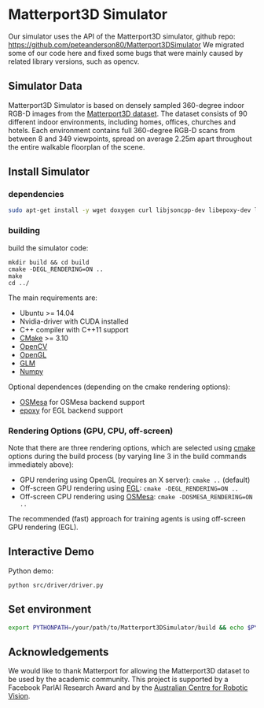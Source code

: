 # Matterport3D Simulator
Our simulator uses the API of the Matterport3D simulator, github repo: https://github.com/peteanderson80/Matterport3DSimulator We migrated some of our code here and fixed some bugs that were mainly caused by related library versions, such as opencv.

## Simulator Data

Matterport3D Simulator is based on densely sampled 360-degree indoor RGB-D images from the [Matterport3D dataset](https://niessner.github.io/Matterport/). The dataset consists of 90 different indoor environments, including homes, offices, churches and hotels. Each environment contains full 360-degree RGB-D scans from between 8 and 349 viewpoints, spread on average 2.25m apart throughout the entire walkable floorplan of the scene.

## Install Simulator

### dependencies
```bash
sudo apt-get install -y wget doxygen curl libjsoncpp-dev libepoxy-dev libglm-dev libosmesa6 libosmesa6-dev libglew-dev python3-setuptools cmake libopencv-dev python3-opencv libegl1-mesa-dev
```

### building
build the simulator code:
```
mkdir build && cd build
cmake -DEGL_RENDERING=ON ..
make
cd ../
```
The main requirements are:
- Ubuntu >= 14.04
- Nvidia-driver with CUDA installed 
- C++ compiler with C++11 support
- [CMake](https://cmake.org/) >= 3.10
- [OpenCV](http://opencv.org/)
- [OpenGL](https://www.opengl.org/)
- [GLM](https://glm.g-truc.net/0.9.8/index.html)
- [Numpy](http://www.numpy.org/)

Optional dependences (depending on the cmake rendering options):
- [OSMesa](https://www.mesa3d.org/osmesa.html) for OSMesa backend support
- [epoxy](https://github.com/anholt/libepoxy) for EGL backend support

### Rendering Options (GPU, CPU, off-screen)
Note that there are three rendering options, which are selected using [cmake](https://cmake.org/) options during the build process (by varying line 3 in the build commands immediately above):
- GPU rendering using OpenGL (requires an X server): `cmake ..` (default)
- Off-screen GPU rendering using [EGL](https://www.khronos.org/egl/): `cmake -DEGL_RENDERING=ON ..`
- Off-screen CPU rendering using [OSMesa](https://www.mesa3d.org/osmesa.html): `cmake -DOSMESA_RENDERING=ON ..`

The recommended (fast) approach for training agents is using off-screen GPU rendering (EGL).

## Interactive Demo
Python demo:
```
python src/driver/driver.py
```

## Set environment
```bash
export PYTHONPATH=/your/path/to/Matterport3DSimulator/build && echo $PYTHONPATH
```
## Acknowledgements

We would like to thank Matterport for allowing the Matterport3D dataset to be used by the academic community. This project is supported by a Facebook ParlAI Research Award and by the [Australian Centre for Robotic Vision](https://www.roboticvision.org/).
